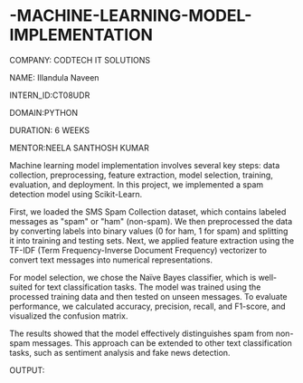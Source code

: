 # -MACHINE-LEARNING-MODEL-IMPLEMENTATION


COMPANY: CODTECH IT SOLUTIONS

NAME: Illandula Naveen

INTERN_ID:CT08UDR

DOMAIN:PYTHON

DURATION: 6 WEEKS

MENTOR:NEELA SANTHOSH KUMAR

Machine learning model implementation involves several key steps: data collection, preprocessing, feature extraction, model selection, training, evaluation, and deployment. In this project, we implemented a spam detection model using Scikit-Learn.

First, we loaded the SMS Spam Collection dataset, which contains labeled messages as "spam" or "ham" (non-spam). We then preprocessed the data by converting labels into binary values (0 for ham, 1 for spam) and splitting it into training and testing sets. Next, we applied feature extraction using the TF-IDF (Term Frequency-Inverse Document Frequency) vectorizer to convert text messages into numerical representations.

For model selection, we chose the Naïve Bayes classifier, which is well-suited for text classification tasks. The model was trained using the processed training data and then tested on unseen messages. To evaluate performance, we calculated accuracy, precision, recall, and F1-score, and visualized the confusion matrix.

The results showed that the model effectively distinguishes spam from non-spam messages. This approach can be extended to other text classification tasks, such as sentiment analysis and fake news detection.

OUTPUT:
